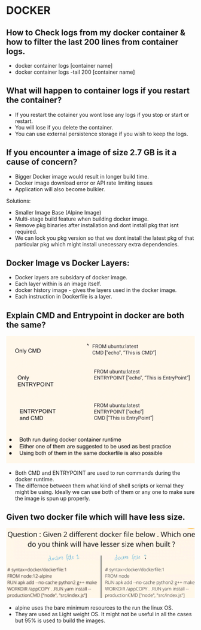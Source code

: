 # DOCKER

## How to Check logs from my docker container & how to filter the last 200 lines from container logs.
- docker container logs [container name]
- docker container logs -tail 200 [container name]

## What will happen to container logs if you restart the container?

- If you restart the cotainer you wont lose any logs if you stop or start or restart.
- You will lose if you delete the container.
- You can use external persistence storage if you wish to keep the logs.

## If you encounter a image of size 2.7 GB is it a cause of concern?

- Bigger Docker image would result in longer build time.
- Docker image download error or API rate limiting issues
- Application will also become bulkier.

Solutions:
- Smaller Image Base (Alpine Image)
- Multi-stage build feature when building docker image.
- Remove pkg binaries after installation and dont install pkg that isnt required.
- We can lock you pkg version so that we dont install the latest pkg of that particular  pkg which might install unecessary extra dependencies.

## Docker Image vs Docker Layers:

- Docker layers are subsidary of docker image.
- Each layer within is an image itself.
- docker history image - gives the layers used in the docker image.
- Each instruction in Dockerfile is a layer.

## Explain CMD and Entrypoint in docker are both the same?

![alt text](../imgs/inter5.png "")
- Both CMD and ENTRYPOINT are used to run commands during the docker runtime.
- The differnce between them what kind of shell scripts or kernal they might be using. Ideally we can use both of them or any one to make sure the image is spun up properly.

## Given two docker file which will have less size.

![alt text](../imgs/inter6.png "")

- alpine uses the bare minimum resources to the run the linux OS.
- They are used as Light weight OS. It might not be useful in all the cases but 95% is used to build the images.